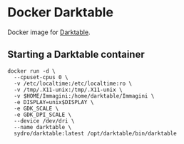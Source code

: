 # Docker Darktable

Docker image for [Darktable](https://www.darktable.org/).

## Starting a Darktable container

```
docker run -d \
  --cpuset-cpus 0 \
  -v /etc/localtime:/etc/localtime:ro \
  -v /tmp/.X11-unix:/tmp/.X11-unix \
  -v $HOME/Immagini:/home/darktable/Immagini \
  -e DISPLAY=unix$DISPLAY \
  -e GDK_SCALE \
  -e GDK_DPI_SCALE \
  --device /dev/dri \
  --name darktable \
  sydro/darktable:latest /opt/darktable/bin/darktable

```
